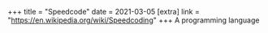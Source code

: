 +++
title = "Speedcode"
date = 2021-03-05
[extra]
link = "https://en.wikipedia.org/wiki/Speedcoding"
+++
A programming language

